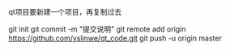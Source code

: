qt项目要新建一个项目，再复制过去

git init 
git commit -m "提交说明"
git remote add origin https://github.com/yslinwe/qt_code.git
git push -u origin master



